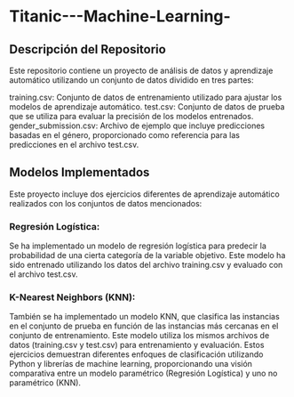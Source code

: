 # Titanic---Machine-Learning-

## Descripción del Repositorio
Este repositorio contiene un proyecto de análisis de datos y aprendizaje automático utilizando un conjunto de datos dividido en tres partes:

training.csv: Conjunto de datos de entrenamiento utilizado para ajustar los modelos de aprendizaje automático.
test.csv: Conjunto de datos de prueba que se utiliza para evaluar la precisión de los modelos entrenados.
gender_submission.csv: Archivo de ejemplo que incluye predicciones basadas en el género, proporcionado como referencia para las predicciones en el archivo test.csv.

## Modelos Implementados
Este proyecto incluye dos ejercicios diferentes de aprendizaje automático realizados con los conjuntos de datos mencionados:

### Regresión Logística:

Se ha implementado un modelo de regresión logística para predecir la probabilidad de una cierta categoría de la variable objetivo. Este modelo ha sido entrenado utilizando los datos del archivo training.csv y evaluado con el archivo test.csv.

### K-Nearest Neighbors (KNN):

También se ha implementado un modelo KNN, que clasifica las instancias en el conjunto de prueba en función de las instancias más cercanas en el conjunto de entrenamiento. Este modelo utiliza los mismos archivos de datos (training.csv y test.csv) para entrenamiento y evaluación.
Estos ejercicios demuestran diferentes enfoques de clasificación utilizando Python y librerías de machine learning, proporcionando una visión comparativa entre un modelo paramétrico (Regresión Logística) y uno no paramétrico (KNN).
